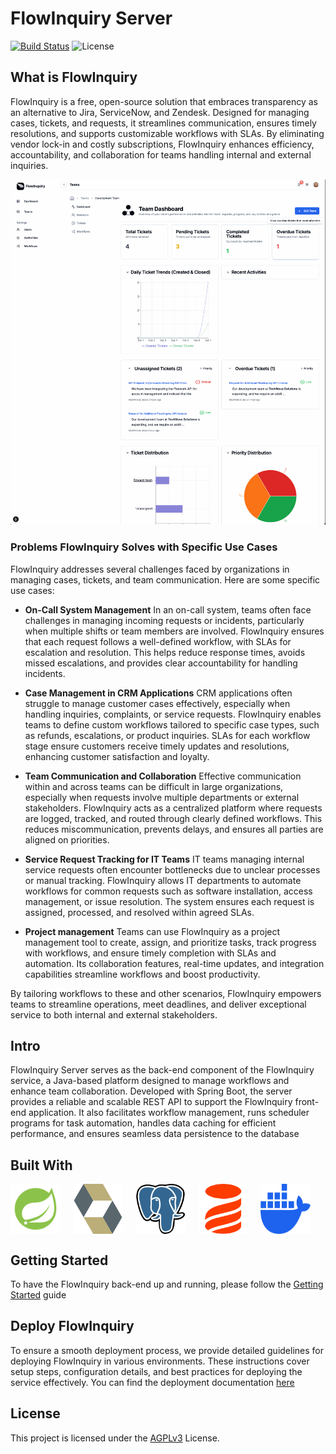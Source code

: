 # FlowInquiry Server
[![Build Status](https://github.com/flowinquiry/flowinquiry-server/actions/workflows/gradle.yml/badge.svg)](https://github.com/flowinquiry/flowinquiry-server/actions/workflows/gradle.yml)
![License](https://img.shields.io/badge/License-AGPLv3-blue)

## What is FlowInquiry

FlowInquiry is a free, open-source solution that embraces transparency as an alternative to Jira, ServiceNow, and Zendesk. Designed for managing cases, tickets, and requests, it streamlines communication, ensures timely resolutions, and supports customizable workflows with SLAs. By eliminating vendor lock-in and costly subscriptions, FlowInquiry enhances efficiency, accountability, and collaboration for teams handling internal and external inquiries.

![FlowInquiry](assets/flowinquiry_slide.gif)

### Problems FlowInquiry Solves with Specific Use Cases

FlowInquiry addresses several challenges faced by organizations in managing cases, tickets, and team communication. Here are some specific use cases:

* **On-Call System Management** In an on-call system, teams often face challenges in managing incoming requests or incidents, particularly when multiple shifts or team members are involved. FlowInquiry ensures that each request follows a well-defined workflow, with SLAs for escalation and resolution. This helps reduce response times, avoids missed escalations, and provides clear accountability for handling incidents.

* **Case Management in CRM Applications**  CRM applications often struggle to manage customer cases effectively, especially when handling inquiries, complaints, or service requests. FlowInquiry enables teams to define custom workflows tailored to specific case types, such as refunds, escalations, or product inquiries. SLAs for each workflow stage ensure customers receive timely updates and resolutions, enhancing customer satisfaction and loyalty.

* **Team Communication and Collaboration** Effective communication within and across teams can be difficult in large organizations, especially when requests involve multiple departments or external stakeholders. FlowInquiry acts as a centralized platform where requests are logged, tracked, and routed through clearly defined workflows. This reduces miscommunication, prevents delays, and ensures all parties are aligned on priorities.

* **Service Request Tracking for IT Teams** IT teams managing internal service requests often encounter bottlenecks due to unclear processes or manual tracking. FlowInquiry allows IT departments to automate workflows for common requests such as software installation, access management, or issue resolution. The system ensures each request is assigned, processed, and resolved within agreed SLAs.

* **Project management** Teams can use FlowInquiry as a project management tool to create, assign, and prioritize tasks, track progress with workflows, and ensure timely completion with SLAs and automation. Its collaboration features, real-time updates, and integration capabilities streamline workflows and boost productivity.

By tailoring workflows to these and other scenarios, FlowInquiry empowers teams to streamline operations, meet deadlines, and deliver exceptional service to both internal and external stakeholders.


## Intro

FlowInquiry Server serves as the back-end component of the FlowInquiry service, a Java-based platform designed to manage workflows and enhance team collaboration. Developed with Spring Boot, the server provides a reliable and scalable REST API to support the FlowInquiry front-end application. It also facilitates workflow management, runs scheduler programs for task automation, handles data caching for efficient performance, and ensures seamless data persistence to the database

## Built With

<div style="display: flex; justify-content: left; gap: 20px; align-items: center;">
    <img src="assets/spring-boot.svg" alt="Spring Boot" width="80" height="80" title="Acts as the backbone of the back-end, orchestrating various components. It handles the creation and management of REST APIs, service layers, and controllers to facilitate business logic. Spring Boot also integrates seamlessly with the database through JPA and Hibernate and provides hooks for adding essential services like logging, tracing, and monitoring to ensure a well-rounded and maintainable application architecture">
    <img src="assets/hibernate.svg" alt="Hibernate" width="80" height="80" title="Serves as the ORM (Object-Relational Mapping) framework, facilitating seamless interaction between Java objects and the database">
    <img src="assets/postgresql.svg" alt="PostgreSQL" width="80" height="80" title="Acts as the primary relational database, offering reliability, scalability, and robust support for complex queries">
    <img src="assets/liquibase.svg" alt="Liquibase" width="80" height="80" title="Manages database schema changes through version-controlled migration scripts, ensuring consistency across environments">
    <img src="assets/docker.svg" alt="Docker" width="80" height="80" title="Provides containerization for consistent application deployment across environments, enabling scalability and portability">
</div>

## Getting Started

To have the FlowInquiry back-end up and running, please follow the [Getting Started](https://docs.flowinquiry.io/developer_guides/backend/getting_started) guide

## Deploy FlowInquiry
To ensure a smooth deployment process, we provide detailed guidelines for deploying FlowInquiry in various environments. These instructions cover setup steps, configuration details, and best practices for deploying the service effectively. You can find the deployment documentation [here](https://docs.flowinquiry.io/developer_guides/deployment)


## License
This project is licensed under the [AGPLv3](LICENSE) License.